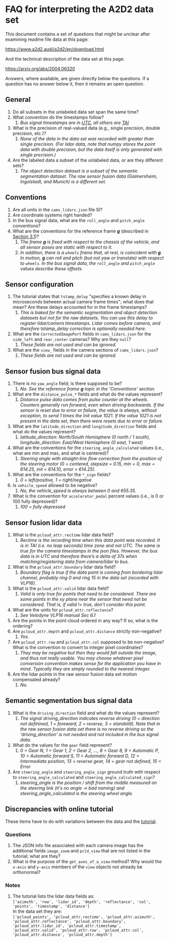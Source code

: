 # FAQ for interpreting the A2D2 data set

This document contains a set of questions that might be unclear after examining readme file data at this page:

https://www.a2d2.audi/a2d2/en/download.html

And the technical description of the data set at this page:

https://arxiv.org/abs/2004.06320

Answers, where available, are given directly below the questions. If a question has no answer below it, then it remains an open question.

## General

1. Do all subsets in the unlabeled data set span the same time?
1. What convention do the timestamps follow?
    1. *Bus signal timestamps are in [UTC](https://en.wikipedia.org/wiki/Coordinated_Universal_Time), all others are [TAI](https://en.wikipedia.org/wiki/International_Atomic_Time)*
1. What is the precision of real-valued data (e.g., single precision, double precision, etc.)?
    1. *None of the data in the data set was recorded with greater than single precision. (For lidar data, note that numpy stores the point data with double precision, but the data itself is only generated with single precision.)*
1. Are the labeled data a subset of the unlabeled data, or are they different sets?
    1. *The object detection dataset is a subset of the semantic segmentation dataset. The raw sensor fusion data (Gaimersheim, Ingolstadt, and Munich) is a different set.*

## Conventions

1. Are all units in the `cams_lidars.json` file SI?
1. Are coordinate systems right handed?
1. In the bus signal data, what are the `roll_angle` and `pitch_angle` conventions?
1. What are the conventions for the reference frame ***g*** (described in [Section 3.1](https://arxiv.org/pdf/2004.06320.pdf))?
    1. *The frame ***g*** is fixed with respect to the chassis of the vehicle, and all sensor poses are static with respect to it.*
    1. *In addition, there is a `wheels` frame that, at rest, is coincident with ***g***. In motion, ***g*** can roll and pitch (but not yaw or translate) with respect to `wheels`. In the bus signal data, the `roll_angle` and `pitch_angle` values describe these offsets.*

## Sensor configuration

1. The tutorial states that `tstamp_delay` "specifies a known delay in microseconds between actual camera frame times"; what does that mean? Are these delays accounted for in the frame timestamps?
    1. *This is baked for the semantic segmentation and object detection datasets but not for the raw datasets. You can use this delay to register lidar/camera timestamps. Lidar comes before camera, and therefore tstamp_delay correction is optionally needed here.*
1. What are the `CorrectedImagePort` fields in `cams_lidars.json` for the `side_left` and `rear_center` cameras? Why are they `null`?
    1. *These fields are not used and can be ignored.*
1. What are the `view_` fields in the camera sections of `cams_lidars.json`?
    1. *These fields are not used and can be ignored.*

## Sensor fusion bus signal data

1. There is no `yaw_angle` field; is there supposed to be?
    1. *No. See the reference frame ***g*** topic in the 'Conventions' section.*
1. What are the `distance_pulse_*` fields and what do the values represent?
    1. *Distance pulse data comes from pulse counter at the wheels. Counters generally run forward, even when driving backwards. If the sensor is reset due to error or failure, the value is always, without exception, to send 1 times the Init value 1021. If the value 1021 is not present in the data set, then there were resets due to error or failure.*
1. What are the `latitude_direction` and `longitude_direction` fields and what do the values represent?
    1. *latitude_direction: North/South Hemisphere (0 north / 1 south), longitude_direction: East/West Hemisphere (0 east, 1 west)*
1. What are the conventions for the `steering_angle_calculated` values (i.e., what are min and max, and what is centered)?
    1. *Steering angle with straight-line flow correction from the position of the steering motor (0 = centered, stepsize = 0.15, min = 0, max = 614.25, init = 614.10, error = 614.25).*
1. What are the conventions for the `*_sign` fields?
    1. *0 = left/positive, 1 = right/negative*
1. Is `vehicle_speed` allowed to be negative?
    1. *No, the vehicle_speed is always between 0 and 655.35.*
1. What is the convention for `accelerator_pedal` percent values (i.e., is 0 or 100 fully depressed)?
    1. *100 = fully depressed*

## Sensor fusion lidar data

1. What is the `pcloud_attr.rectime` lidar data field?
    1. *Rectime is the recording time when this data point was recorded. It is in TAI (i.e. no leap seconds) time zone and not UTC. The same is true for the camera timestamps in the json files. However, the bus data is in UTC and therefore there’s a delta of 37s when matching/registering data from camera/lidar to bus.*
1. What is the `pcloud_attr.boundary` lidar data field?
    1. *Boundary flag is true if the data point is coming from bordering lidar channel, probably ring 0 and ring 15 in the data set (recorded with VLP16).*
1. What is the `pcloud_attr.valid` lidar data field?
    1. *Valid is only true for points that need to be considered. There are some points in the xy plane near the sensor that need not be considered. That is, if valid != true, don’t consider this point.*
1. What are the units for `pcloud_attr.reflectance`?
    1. *See Velodyne VLP16 manual Sec 6.1*
1. Are the points in the point cloud ordered in any way? If so, what is the ordering?
1. Are `pcloud_attr.depth` and `pcloud_attr.distance` strictly non-negative?
    1. *Yes.*
1. Are `pcloud_attr.row` and `pcloud_attr.col` supposed to be non-negative? What is the convention to convert to integer pixel coordinates?
    1. *They may be negative but then they would fall outside the image, and thus not really usable. You may choose whatever pixel conversion convention makes sense for the application you have in mind. Typically they are simply rounded to the nearest integer.*
1. Are the lidar points in the raw sensor fusion data set motion compensated already?
    1. *No.*

## Semantic segmentation bus signal data

1. What is the `driving_direction` field and what do the values represent?
    1. *The signal driving_direction indicates reverse driving (0 = direction not definined, 1 = foreward, 2 = reverse, 3 = standstill). Note that in the raw sensor fusion data set there is no reverse driving so the 'driving_direction' is not needed and not included in the bus signal data.*
1. What do the values for the `gear` field represent?
    1. *0 = Gear N, 1 = Gear 1, 2 = Gear 2, ..., 8 = Gear 8, 9 = Automatic P, 10 = Automatic forward S, 11 = Automatic forward D, 12 = Intermediate position, 13 = reverse gear, 14 = gear not defined, 15 = Error*
1. Are `steering_angle` and `steering_angle_sign` ground truth with respect to `steering_angle_calculated` and `steering_angle_calculated_sign`?
    1. *steering_angle is the position / shift from the middle measured on the steering link (it's no angle -> bad naming) and steering_angle_calculated is the steering wheel angle.*

## Discrepancies with online tutorial

These items have to do with variations between the data and the [tutorial](https://www.a2d2.audi/a2d2/en/tutorial.html).

### Questions

1. The JSON info file associated with each camera image has the additional fields `image_zoom` and `pcld_view` that are not listed in the tutorial; what are they?
1. What is the purpose of the `get_axes_of_a_view` method? Why would the `x-axis` and `y-axis` members of the `view` objects not already be orthonormal?

### Notes

1. The tutorial lists the lidar data fields as:  
`['azimuth', 'row', 'lidar_id', 'depth', 'reflectance', 'col', 'points', 'timestamp', 'distance']`  
In the data set they are:  
`['pcloud_points', 'pcloud_attr.rectime', 'pcloud_attr.azimuth', 'pcloud_attr.reflectance', 'pcloud_attr.boundary', 'pcloud_attr.lidar_id', 'pcloud_attr.timestamp', 'pcloud_attr.valid', 'pcloud_attr.row', 'pcloud_attr.col', 'pcloud_attr.distance', 'pcloud_attr.depth']`
